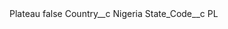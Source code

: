 <?xml version="1.0" encoding="UTF-8"?>
<CustomMetadata xmlns="http://soap.sforce.com/2006/04/metadata" xmlns:xsi="http://www.w3.org/2001/XMLSchema-instance" xmlns:xsd="http://www.w3.org/2001/XMLSchema">
    <label>Plateau</label>
    <protected>false</protected>
    <values>
        <field>Country__c</field>
        <value xsi:type="xsd:string">Nigeria</value>
    </values>
    <values>
        <field>State_Code__c</field>
        <value xsi:type="xsd:string">PL</value>
    </values>
</CustomMetadata>
